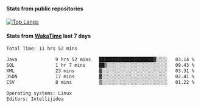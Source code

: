 #### Stats from public repositories

[![Top Langs](https://github-readme-stats.vercel.app/api/top-langs/?username=hyoghurt&layout=compact&exclude_repo=multiserver,docker_compose&langs_count=6)](https://github.com/anuraghazra/github-readme-stats)

#### Stats from [WakaTime](https://wakatime.com/@hyoghurt) last 7 days
<!--START_SECTION:waka-->

```txt
Total Time: 11 hrs 52 mins

Java              9 hrs 52 mins   ████████████████████▓░░░░   83.14 %
SQL               1 hr 7 mins     ██▒░░░░░░░░░░░░░░░░░░░░░░   09.43 %
XML               23 mins         ▓░░░░░░░░░░░░░░░░░░░░░░░░   03.31 %
JSON              17 mins         ▓░░░░░░░░░░░░░░░░░░░░░░░░   02.41 %
CSV               8 mins          ▒░░░░░░░░░░░░░░░░░░░░░░░░   01.22 %

Operating systems: Linux
Editors: Intellijidea
```

<!--END_SECTION:waka-->

